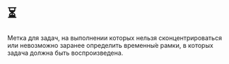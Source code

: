 # ⏳

Метка для задач, на выполнении которых нельзя сконцентрироваться или невозможно заранее определить временны́е рамки, в которых задача должна быть воспроизведена.
